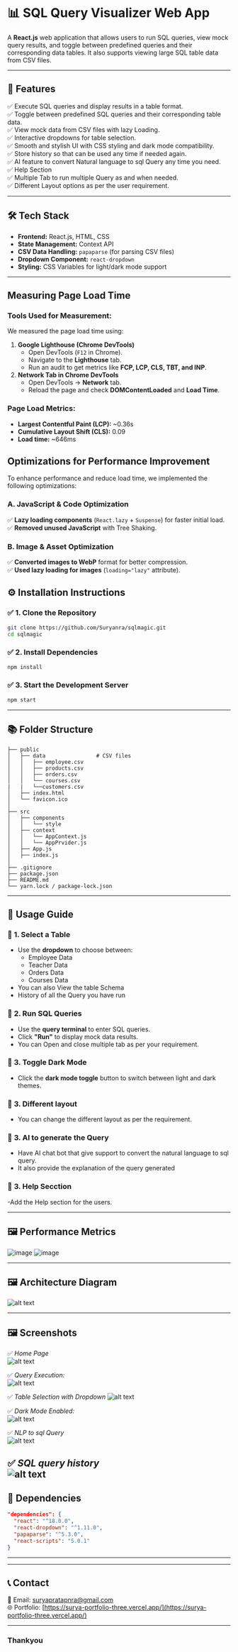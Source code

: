 # 📊 SQL Query Visualizer Web App

A **React.js** web application that allows users to run SQL queries, view mock query results, and toggle between predefined queries and their corresponding data tables. It also supports viewing large SQL table data from CSV files.

---

## 🚀 **Features**

✅ Execute SQL queries and display results in a table format.  
✅ Toggle between predefined SQL queries and their corresponding table data.  
✅ View mock data from CSV files with lazy Loading.<br>
✅ Interactive dropdowns for table selection.<br>
✅ Smooth and stylish UI with CSS styling and dark mode compatibility.<br>
✅ Store history so that can be used any time if needed again.<br>
✅ AI feature to convert Natural language to sql Query any time you need.<br>
✅ Help Section<br>
✅ Multiple Tab to run multiple Query as and when needed.<br>
✅ Different Layout options as per the user requirement.<br>


---

## 🛠️ **Tech Stack**

- **Frontend:** React.js, HTML, CSS  
- **State Management:** Context API  
- **CSV Data Handling:** `papaparse` (for parsing CSV files)  
- **Dropdown Component:** `react-dropdown`  
- **Styling:** CSS Variables for light/dark mode support  

---


## **Measuring Page Load Time**  
### **Tools Used for Measurement:**  
We measured the page load time using:  
1. **Google Lighthouse (Chrome DevTools)**  
   - Open DevTools (`F12` in Chrome).  
   - Navigate to the **Lighthouse** tab.  
   - Run an audit to get metrics like **FCP, LCP, CLS, TBT, and INP**.  
2. **Network Tab in Chrome DevTools**  
   - Open DevTools → **Network** tab.  
   - Reload the page and check **DOMContentLoaded** and **Load Time**.  



### **Page Load Metrics:**  
- **Largest Contentful Paint (LCP):** ~0.36s  
- **Cumulative Layout Shift (CLS):** 0.09 
- **Load time:** ~646ms  

## **Optimizations for Performance Improvement**  
To enhance performance and reduce load time, we implemented the following optimizations:  

### **A. JavaScript & Code Optimization**   
✅ **Lazy loading components** (`React.lazy` + `Suspense`) for faster initial load.  
✅ **Removed unused JavaScript** with Tree Shaking.  

### **B. Image & Asset Optimization**  
✅ **Converted images to WebP** format for better compression.  
✅ **Used lazy loading for images** (`loading="lazy"` attribute).  





## ⚙️ **Installation Instructions**

### ✅ 1. Clone the Repository
```bash
git clone https://github.com/Suryanra/sqlmagic.git
cd sqlmagic
```

### ✅ 2. Install Dependencies
```bash
npm install
```

### ✅ 3. Start the Development Server
```bash
npm start
```

---

## 📚 **Folder Structure**
```plaintext
├── public                 
│   ├── data                # CSV files
│   │   ├── employee.csv
│   │   ├── products.csv
│   │   ├── orders.csv
│   │   └── courses.csv
|   |   └──customers.csv
│   ├── index.html
│   └── favicon.ico
│
├── src                    
│   ├── components   
│   │   └── style      
│   ├── context            
│   │   └── AppContext.js
│   │   └── AppPrvider.js
│   ├── App.js             
│   ├── index.js           
│
├── .gitignore             
├── package.json           
├── README.md              
└── yarn.lock / package-lock.json
```

---

## 🌟 **Usage Guide**

### 🎯 **1. Select a Table**
- Use the **dropdown** to choose between:
  - Employee Data
  - Teacher Data
  - Orders Data
  - Courses Data
- You can also View the table Schema
- History of all the Query you have run

### 🎯 **2. Run SQL Queries**
- Use the **query terminal** to enter SQL queries.
- Click **"Run"** to display mock data results.
- You can Open and close multiple tab as per your requirement.

### 🎯 **3. Toggle Dark Mode**
- Click the **dark mode toggle** button to switch between light and dark themes.


### 🎯 **3. Different layout**
- You can change the different layout as per the requirement.


### 🎯 **3. AI to generate the Query**
- Have AI chat bot that give support to convert the natural language to sql query.
- It also provide the explanation of the query generated


### 🎯 **3. Help Secction**
-Add the Help section for the users.


---
## 🖼️ **Performance Metrics**

![image](https://github.com/user-attachments/assets/ac40fc87-c262-473a-8807-6a581d00f166)
![image](https://github.com/user-attachments/assets/e61513f3-3ecc-4287-a981-89e01a01f54a)





---
## 🖼️ **Architecture Diagram**

![alt text](image-6.png)

---

## 🖼️ **Screenshots**

✅ *Home Page*  
![alt text](image.png)

✅ *Query Execution:*  
![alt text](image-1.png)

✅ *Table Selection with Dropdown* 
![alt text](image-2.png)

✅ *Dark Mode Enabled:*  
![alt text](image-3.png)

✅ *NLP to sql Query*  
![alt text](image-4.png)


✅ *SQL query history*  
![alt text](image-5.png)
---

## 🛀 **Dependencies**

```json
"dependencies": {
  "react": "^18.0.0",
  "react-dropdown": "^1.11.0",
  "papaparse": "^5.3.0",
  "react-scripts": "5.0.1"
}
```

---



---

## 📞 **Contact**

📧 Email: [suryapratapnra@gmail.com](mailto:suryapratapnra@gmail.com)  
🌐 Portfolio: [https://surya-portfolio-three.vercel.app/](https://surya-portfolio-three.vercel.app/)  

---

### Thankyou 


